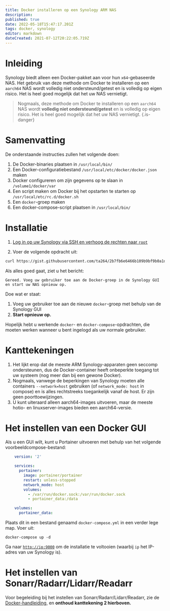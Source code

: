 ```yaml
---
title: Docker installeren op een Synology ARM NAS
description: 
published: true
date: 2022-05-18T15:47:17.201Z
tags: docker, synology
editor: markdown
dateCreated: 2021-07-12T20:22:05.719Z
---
```


# Inleiding

Synology biedt alleen een Docker-pakket aan voor hun `x64`-gebaseerde NAS. Het gebruik van deze methode om Docker te installeren op een `aarch64` NAS wordt volledig niet ondersteund/getest en is volledig op eigen risico. Het is heel goed mogelijk dat het uw NAS vernietigt.

> Nogmaals, deze methode om Docker te installeren op een `aarch64` NAS wordt **volledig niet ondersteund/getest** en is volledig op eigen risico. Het is heel goed mogelijk dat het uw NAS vernietigt. {.is-danger}

# Samenvatting

De onderstaande instructies zullen het volgende doen:

1. De Docker-binaries plaatsen in `/usr/local/bin/`
1. Een Docker-configuratiebestand `/usr/local/etc/docker/docker.json` maken
1. Docker configureren om zijn gegevens op te slaan in `/volume1/docker/var`
1. Een script maken om Docker bij het opstarten te starten op `/usr/local/etc/rc.d/docker.sh`
1. Een `docker`-groep maken
1. Een docker-compose-script plaatsen in `/usr/local/bin/`

# Installatie

1. [Log in op uw Synology via SSH en verhoog de rechten naar `root`](https://kb.synology.com/en-global/DSM/tutorial/How_to_login_to_DSM_with_root_permission_via_SSH_Telnet)

1. Voer de volgende opdracht uit:

```bash
curl https://gist.githubusercontent.com/ta264/2b7fb6e6466b109b9bf9b0a1d91ebedc/raw/b76a28d25d0abd0d27a0c9afaefa0d499eb87d3d/get-docker.sh | sh
```

Als alles goed gaat, ziet u het bericht:

```none
Gereed. Voeg uw gebruiker toe aan de Docker-groep in de Synology GUI en start uw NAS opnieuw op.
```

Doe wat er staat:

1. Voeg uw gebruiker toe aan de nieuwe `docker`-groep met behulp van de Synology GUI
1. **Start opnieuw op.**

Hopelijk hebt u werkende `docker`- en `docker-compose`-opdrachten, die moeten werken wanneer u bent ingelogd als uw normale gebruiker.

# Kanttekeningen

1. Het lijkt erop dat de meeste ARM Synology-apparaten geen seccomp ondersteunen, dus de Docker-container heeft onbeperkte toegang tot uw systeem (nog meer dan bij een gewone Docker).
1. Nogmaals, vanwege de beperkingen van Synology moeten alle containers `--network=host` gebruiken (of `network_mode: host` in compose) en is alles rechtstreeks toegankelijk vanaf de host. Er zijn geen poorttoewijzingen.
1. U kunt uiteraard alleen aarch64-images uitvoeren, maar de meeste hotio- en linuxserver-images bieden een aarch64-versie.

# Het instellen van een Docker GUI

Als u een GUI wilt, kunt u Portainer uitvoeren met behulp van het volgende voorbeeldcompose-bestand:

```yml
    version: '2'

    services:
      portainer:
        image: portainer/portainer
        restart: unless-stopped
        network_mode: host
        volumes:
          - /var/run/docker.sock:/var/run/docker.sock
          - portainer_data:/data

    volumes:
      portainer_data:
```

Plaats dit in een bestand genaamd `docker-compose.yml` in een verder lege map. Voer uit:

```shell
docker-compose up -d
```

Ga naar [`http://ip:9000`](http://ip:9000) om de installatie te voltooien (waarbij `ip` het IP-adres van uw Synology is).

# Het instellen van Sonarr/Radarr/Lidarr/Readarr

Voor begeleiding bij het instellen van Sonarr/Radarr/Lidarr/Readarr, zie de [Docker-handleiding](/docker-guide), en **onthoud kanttekening 2 hierboven.**